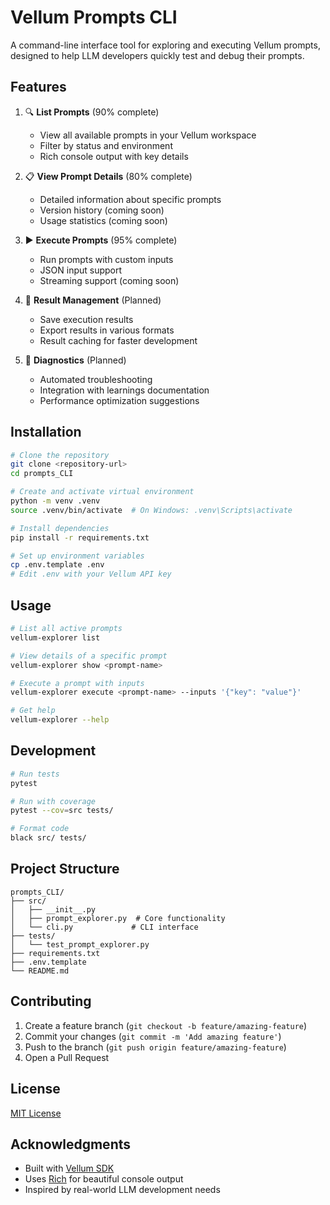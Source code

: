 # Vellum Prompts CLI

A command-line interface tool for exploring and executing Vellum prompts, designed to help LLM developers quickly test and debug their prompts.

## Features

1. 🔍 **List Prompts** (90% complete)
   - View all available prompts in your Vellum workspace
   - Filter by status and environment
   - Rich console output with key details

2. 📋 **View Prompt Details** (80% complete)
   - Detailed information about specific prompts
   - Version history (coming soon)
   - Usage statistics (coming soon)

3. ▶️ **Execute Prompts** (95% complete)
   - Run prompts with custom inputs
   - JSON input support
   - Streaming support (coming soon)

4. 💾 **Result Management** (Planned)
   - Save execution results
   - Export results in various formats
   - Result caching for faster development

5. 🔧 **Diagnostics** (Planned)
   - Automated troubleshooting
   - Integration with learnings documentation
   - Performance optimization suggestions

## Installation

```bash
# Clone the repository
git clone <repository-url>
cd prompts_CLI

# Create and activate virtual environment
python -m venv .venv
source .venv/bin/activate  # On Windows: .venv\Scripts\activate

# Install dependencies
pip install -r requirements.txt

# Set up environment variables
cp .env.template .env
# Edit .env with your Vellum API key
```

## Usage

```bash
# List all active prompts
vellum-explorer list

# View details of a specific prompt
vellum-explorer show <prompt-name>

# Execute a prompt with inputs
vellum-explorer execute <prompt-name> --inputs '{"key": "value"}'

# Get help
vellum-explorer --help
```

## Development

```bash
# Run tests
pytest

# Run with coverage
pytest --cov=src tests/

# Format code
black src/ tests/
```

## Project Structure

```
prompts_CLI/
├── src/
│   ├── __init__.py
│   ├── prompt_explorer.py  # Core functionality
│   └── cli.py             # CLI interface
├── tests/
│   └── test_prompt_explorer.py
├── requirements.txt
├── .env.template
└── README.md
```

## Contributing

1. Create a feature branch (`git checkout -b feature/amazing-feature`)
2. Commit your changes (`git commit -m 'Add amazing feature'`)
3. Push to the branch (`git push origin feature/amazing-feature`)
4. Open a Pull Request

## License

[MIT License](LICENSE)

## Acknowledgments

- Built with [Vellum SDK](https://vellum.ai/docs)
- Uses [Rich](https://github.com/Textualize/rich) for beautiful console output
- Inspired by real-world LLM development needs 